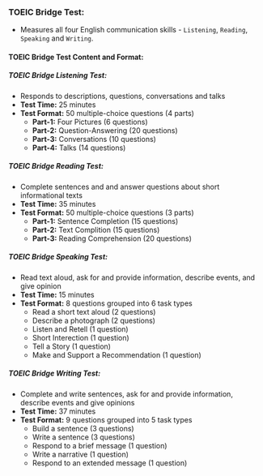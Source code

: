 ### **TOEIC Bridge Test:**
* Measures all four English communication skills - `Listening`, `Reading`, `Speaking` and `Writing`.
#### **TOEIC Bridge Test Content and Format:**
##### **TOEIC Bridge Listening Test:**
* Responds to descriptions, questions, conversations and talks
* **Test Time:** 25 minutes
* **Test Format:** 50 multiple-choice questions (4 parts)
    * **Part-1:** Four Pictures (6 questions)
    * **Part-2:** Question-Answering (20 questions)
    * **Part-3:** Conversations (10 questions)
    * **Part-4:** Talks (14 questions)
##### **TOEIC Bridge Reading Test:**
* Complete sentences and and answer questions about short informational texts
* **Test Time:** 35 minutes
* **Test Format:** 50 multiple-choice questions (3 parts)
    * **Part-1:** Sentence Completion (15 questions)
    * **Part-2:** Text Complition (15 questions)
    * **Part-3:** Reading Comprehension (20 questions)
##### **TOEIC Bridge Speaking Test:**
* Read text aloud, ask for and provide information, describe events, and give opinion
* **Test Time:** 15 minutes
* **Test Format:** 8 questions grouped into 6 task types
    * Read a short text aloud (2 questions)
    * Describe a photograph (2 questions)
    * Listen and Retell (1 question)
    * Short Interection (1 question)
    * Tell a Story (1 question)
    * Make and Support a Recommendation (1 question)
##### **TOEIC Bridge Writing Test:**
* Complete and write sentences, ask for and provide information, describe events and give opinions
* **Test Time:** 37 minutes
* **Test Format:** 9 questions grouped into 5 task types
    * Build a sentence (3 questions)
    * Write a sentence (3 questions)
    * Respond to a brief message (1 question)
    * Write a narrative (1 question)
    * Respond to an extended message (1 question)